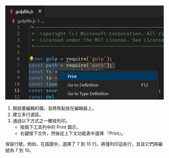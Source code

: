 ![](./print-multiline-selection.png)

1. 開啟要編輯的檔，並將焦點放在編輯器上。
2. 建立多行選區。
3. 通過以下方式之一觸發列印。
	- 按兩下工具列中的 Print 圖示。
	- 右鍵按下文件，然後從上下文功能表中選擇 『Print』。

保留行號。例如，在插圖中，選擇了 7 到 10 行。將僅列印這些行，並且它們將編號為 7 到 10。